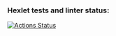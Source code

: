 ### Hexlet tests and linter status:
[![Actions Status](https://github.com/p1anktongg/frontend-project-44/actions/workflows/hexlet-check.yml/badge.svg)](https://github.com/p1anktongg/frontend-project-44/actions)
